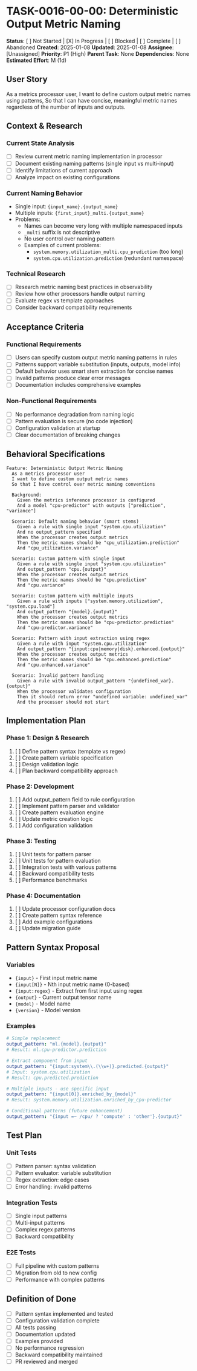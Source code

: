 # TASK-0016-00-00: Deterministic Output Metric Naming

**Status**: [ ] Not Started | [X] In Progress | [ ] Blocked | [ ] Complete | [ ] Abandoned
**Created**: 2025-01-08
**Updated**: 2025-01-08
**Assignee**: [Unassigned]
**Priority**: P1 (High)
**Parent Task**: None
**Dependencies**: None
**Estimated Effort**: M (1d)

## User Story

As a metrics processor user,
I want to define custom output metric names using patterns,
So that I can have concise, meaningful metric names regardless of the number of inputs and outputs.

## Context & Research

### Current State Analysis
- [ ] Review current metric naming implementation in processor
- [ ] Document existing naming patterns (single input vs multi-input)
- [ ] Identify limitations of current approach
- [ ] Analyze impact on existing configurations

### Current Naming Behavior
- Single input: `{input_name}.{output_name}`
- Multiple inputs: `{first_input}_multi.{output_name}`
- Problems:
  - Names can become very long with multiple namespaced inputs
  - `_multi` suffix is not descriptive
  - No user control over naming pattern
  - Examples of current problems:
    - `system.memory.utilization_multi.cpu_prediction` (too long)
    - `system.cpu.utilization.prediction` (redundant namespace)

### Technical Research
- [ ] Research metric naming best practices in observability
- [ ] Review how other processors handle output naming
- [ ] Evaluate regex vs template approaches
- [ ] Consider backward compatibility requirements

## Acceptance Criteria

### Functional Requirements
- [ ] Users can specify custom output metric naming patterns in rules
- [ ] Patterns support variable substitution (inputs, outputs, model info)
- [ ] Default behavior uses smart stem extraction for concise names
- [ ] Invalid patterns produce clear error messages
- [ ] Documentation includes comprehensive examples

### Non-Functional Requirements
- [ ] No performance degradation from naming logic
- [ ] Pattern evaluation is secure (no code injection)
- [ ] Configuration validation at startup
- [ ] Clear documentation of breaking changes

## Behavioral Specifications

```gherkin
Feature: Deterministic Output Metric Naming
  As a metrics processor user
  I want to define custom output metric names
  So that I have control over metric naming conventions

  Background:
    Given the metrics inference processor is configured
    And a model "cpu-predictor" with outputs ["prediction", "variance"]

  Scenario: Default naming behavior (smart stems)
    Given a rule with single input "system.cpu.utilization"
    And no output_pattern specified
    When the processor creates output metrics
    Then the metric names should be "cpu_utilization.prediction"
    And "cpu_utilization.variance"

  Scenario: Custom pattern with single input
    Given a rule with single input "system.cpu.utilization"
    And output_pattern "cpu.{output}"
    When the processor creates output metrics
    Then the metric names should be "cpu.prediction"
    And "cpu.variance"

  Scenario: Custom pattern with multiple inputs
    Given a rule with inputs ["system.memory.utilization", "system.cpu.load"]
    And output_pattern "{model}.{output}"
    When the processor creates output metrics
    Then the metric names should be "cpu-predictor.prediction"
    And "cpu-predictor.variance"

  Scenario: Pattern with input extraction using regex
    Given a rule with input "system.cpu.utilization"
    And output_pattern "{input:cpu|memory|disk}.enhanced.{output}"
    When the processor creates output metrics
    Then the metric names should be "cpu.enhanced.prediction"
    And "cpu.enhanced.variance"

  Scenario: Invalid pattern handling
    Given a rule with invalid output_pattern "{undefined_var}.{output}"
    When the processor validates configuration
    Then it should return error "undefined variable: undefined_var"
    And the processor should not start
```

## Implementation Plan

### Phase 1: Design & Research
1. [ ] Define pattern syntax (template vs regex)
2. [ ] Create pattern variable specification
3. [ ] Design validation logic
4. [ ] Plan backward compatibility approach

### Phase 2: Development
1. [ ] Add output_pattern field to rule configuration
2. [ ] Implement pattern parser and validator
3. [ ] Create pattern evaluation engine
4. [ ] Update metric creation logic
5. [ ] Add configuration validation

### Phase 3: Testing
1. [ ] Unit tests for pattern parser
2. [ ] Unit tests for pattern evaluation
3. [ ] Integration tests with various patterns
4. [ ] Backward compatibility tests
5. [ ] Performance benchmarks

### Phase 4: Documentation
1. [ ] Update processor configuration docs
2. [ ] Create pattern syntax reference
3. [ ] Add example configurations
4. [ ] Update migration guide

## Pattern Syntax Proposal

### Variables
- `{input}` - First input metric name
- `{input[N]}` - Nth input metric name (0-based)
- `{input:regex}` - Extract from first input using regex
- `{output}` - Current output tensor name
- `{model}` - Model name
- `{version}` - Model version

### Examples
```yaml
# Simple replacement
output_pattern: "ml.{model}.{output}"
# Result: ml.cpu-predictor.prediction

# Extract component from input
output_pattern: "{input:system\\.(\\w+)}.predicted.{output}"
# Input: system.cpu.utilization
# Result: cpu.predicted.prediction

# Multiple inputs - use specific input
output_pattern: "{input[0]}.enriched_by_{model}"
# Result: system.memory.utilization.enriched_by_cpu-predictor

# Conditional patterns (future enhancement)
output_pattern: "{input =~ /cpu/ ? 'compute' : 'other'}.{output}"
```

## Test Plan

### Unit Tests
- [ ] Pattern parser: syntax validation
- [ ] Pattern evaluator: variable substitution
- [ ] Regex extraction: edge cases
- [ ] Error handling: invalid patterns

### Integration Tests
- [ ] Single input patterns
- [ ] Multi-input patterns
- [ ] Complex regex patterns
- [ ] Backward compatibility

### E2E Tests
- [ ] Full pipeline with custom patterns
- [ ] Migration from old to new config
- [ ] Performance with complex patterns

## Definition of Done
- [ ] Pattern syntax implemented and tested
- [ ] Configuration validation complete
- [ ] All tests passing
- [ ] Documentation updated
- [ ] Examples provided
- [ ] No performance regression
- [ ] Backward compatibility maintained
- [ ] PR reviewed and merged